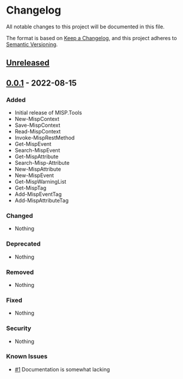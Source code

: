 # Changelog

All notable changes to this project will be documented in this file.

The format is based on [Keep a Changelog](https://keepachangelog.com/en/1.0.0/),
and this project adheres to [Semantic Versioning](https://semver.org/spec/v2.0.0.html).

## [Unreleased]

## [0.0.1] - 2022-08-15

### Added

- Initial release of MISP.Tools
- New-MispContext
- Save-MispContext
- Read-MispContext
- Invoke-MispRestMethod
- Get-MispEvent
- Search-MispEvent
- Get-MispAttribute
- Search-Misp-Attribute
- New-MispAttribute
- New-MispEvent
- Get-MispWarningList
- Get-MispTag
- Add-MispEventTag
- Add-MispAttributeTag

### Changed

- Nothing

### Deprecated

- Nothing

### Removed

- Nothing

### Fixed

- Nothing

### Security

- Nothing

### Known Issues

- [#1](https://github.com/IPSecMSSP/misp.tools/issues/1) Documentation is somewhat lacking

[Unreleased]: https://github.com/IPSecMSSP/misp.tools
[0.0.1]: https://github.com/IPSecMSSP/misp.tools/releases/v0.0.1
